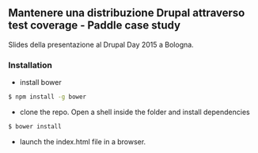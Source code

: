 ## Mantenere una distribuzione Drupal attraverso test coverage - Paddle case study

Slides della presentazione al Drupal Day 2015 a Bologna.

### Installation
- install bower
```sh
$ npm install -g bower
```
- clone the repo. Open a shell inside the folder and install dependencies
```sh
$ bower install
```
- launch the index.html file in a browser.
